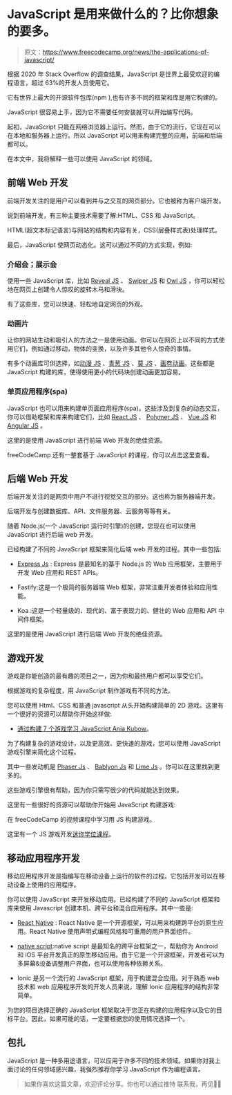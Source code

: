 # JavaScript 是用来做什么的？比你想象的要多。

> 原文：<https://www.freecodecamp.org/news/the-applications-of-javascript/>

根据 2020 年 Stack Overflow 的调查结果，JavaScript 是世界上最受欢迎的编程语言，超过 63%的开发人员使用它。

它有世界上最大的开源软件包库(npm ),也有许多不同的框架和库是用它构建的。

JavaScript 很容易上手，因为它不需要任何安装就可以开始编写代码。

起初，JavaScript 只能在网络浏览器上运行。然而，由于它的流行，它现在可以在本地和服务器上运行。所以 JavaScript 可以用来构建完整的应用，前端和后端都可以。

在本文中，我将解释一些可以使用 JavaScript 的领域。

## 前端 Web 开发

前端开发关注的是用户可以看到并与之交互的网页部分。它也被称为客户端开发。

说到前端开发，有三种主要技术需要了解:HTML、CSS 和 JavaScript。

HTML(超文本标记语言)与网站的结构和内容有关，CSS(层叠样式表)处理样式。

最后，JavaScript 使网页动态化。这可以通过不同的方式实现，例如:

### 介绍会；展示会

使用一些 JavaScript 库，比如 [Reveal JS](https://revealjs.com/) 、 [Swiper JS](https://swiperjs.com/) 和 [Owl JS](https://owlcarousel2.github.io/OwlCarousel2/) ，你可以轻松地在网页上创建令人惊叹的旋转木马和滑块。

有了这些库，您可以快速、轻松地自定网页的外观。

### 动画片

让你的网站生动和吸引人的方法之一是使用动画。你可以在网页上以不同的方式使用它们，例如通过移动，物体的变换，以及许多其他令人惊奇的事情。

有多个动画库可供选择，如[动漫 JS](https://animejs.com/) 、[青葱 JS](https://greensock.com/gsap/) 、[莫 JS](https://mojs.github.io/) 、[画卷动画](https://michalsnik.github.io/aos/)。这些都是 JavaScript 构建的库，使得使用更小的代码块创建动画更加容易。

### 单页应用程序(spa)

JavaScript 也可以用来构建单页面应用程序(spa)。这些涉及到复杂的动态交互，你可以借助框架和库来构建它们，比如 [React JS](https://reactjs.org/) 、 [Polymer JS](https://polymer-library.polymer-project.org/) 、 [Vue JS](https://vuejs.org/) 和 [Angular JS](https://angular.io/) 。

这里的是使用 JavaScript 进行前端 Web 开发的绝佳资源。

freeCodeCamp 还有一整套基于 JavaScript 的课程，你可以点击这里查看。

## 后端 Web 开发

后端开发关注的是网页中用户不进行视觉交互的部分。这也称为服务器端开发。

后端开发与创建数据库、API、文件服务器、云服务等等有关。

随着 Node.js(一个 JavaScript 运行时引擎)的创建，您现在也可以使用 JavaScript 进行后端 web 开发。

已经构建了不同的 JavaScript 框架来简化后端 web 开发的过程。其中一些包括:

*   [Express Js](https://expressjs.com/) : Express 是最知名的基于 Node.js 的 Web 应用框架，主要用于开发 Web 应用和 REST APIs。

*   Fastify:这是一个极简的服务器端 Web 框架，非常注重开发者体验和应用性能。

*   Koa :这是一个轻量级的、现代的、富于表现力的、健壮的 Web 应用和 API 中间件框架。

这里的是使用 JavaScript 进行后端 Web 开发的绝佳资源。

## 游戏开发

游戏是你能创造的最有趣的项目之一，因为你和最终用户都可以享受它们。

根据游戏的复杂程度，用 JavaScript 制作游戏有不同的方法。

您可以使用 Html、CSS 和普通 javascript 从头开始构建简单的 2D 游戏。这里有一个很好的资源可以帮助你开始这样做:

*   [通过构建 7 个游戏学习 JavaScript Ania Kubow](https://www.freecodecamp.org/news/learn-javascript-by-building-7-games-video-course/)。

为了构建复杂的游戏设计，以及更高效、更快速的游戏，您可以使用 JavaScript 游戏引擎来简化这个过程。

其中一些发动机是 [Phaser Js](http://phaser.io/) 、 [Bablyon Js](http://www.babylonjs.com/) 和 [Lime Js](http://www.limejs.com/) 。你可以在这里找到更多的。

这些游戏引擎很有帮助，因为你只需写很少的代码就能达到效果。

这里有一些很好的资源可以帮助你开始用 JavaScript 构建游戏:

在 freeCodeCamp 的视频课程中学习用 JS 构建游戏。

这里有一个 JS 游戏开发[迷你学位课程](https://academy.zenva.com/product/html5-game-phaser-mini-degree/?zva_src=gda-how-to-make-html5-game)。

## 移动应用程序开发

移动应用程序开发是指编写在移动设备上运行的软件的过程。它包括开发可以在移动设备上使用的应用程序。

你可以使用 JavaScript 来开发移动应用。已经构建了不同的 JavaScript 框架和库来使用 Javascript 创建本机、跨平台和混合应用程序。其中一些是:

*   [React Native](https://reactnative.dev/) : React Native 是一个开源框架，可以用来构建跨平台的原生应用。React Native 使用声明式编程风格和可重用的用户界面组件。

*   [native script](https://nativescript.org/):native script 是最知名的跨平台框架之一，帮助你为 Android 和 iOS 平台开发真正的原生移动应用。由于它是一个开源框架，开发者可以为多屏幕&设备调整用户界面，也可以使用各种依赖关系。

*   Ionic 是另一个流行的 JavaScript 框架，用于构建混合应用。对于熟悉 web 技术和 web 应用程序开发的开发人员来说，理解 Ionic 应用程序的结构非常简单。

为您的项目选择正确的 JavaScript 框架取决于您正在构建的应用程序以及它的目标平台。因此，如果可能的话，一定要根据您的使用情况选择一个。

## 包扎

JavaScript 是一种多用途语言，可以应用于许多不同的技术领域。如果你对我上面讨论的任何领域感兴趣，我强烈推荐你学习 JavaScript 作为编程语言。

> 如果你喜欢这篇文章，欢迎评论分享。你也可以通过推特
> 联系我，再见👋🏼